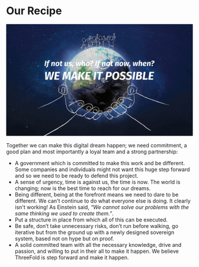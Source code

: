 
# Our Recipe

![](img/recipe.png)  

Together we can make this digital dream happen; we need commitment, a good plan and most importantly a loyal team and a strong partnership:

* A government which is committed to make this work and be different. Some companies and individuals might not want this huge step forward and so we need to be ready to defend this project.
* A sense of urgency, time is against us, the time is now. The world is changing; now is the best time to reach for our dreams.
* Being different, being at the forefront means we need to dare to be different. We can't continue to do what everyone else is doing. It clearly isn't working! As Einstein said, *“We cannot solve our problems with the same thinking we used to create them.”*. 
* Put a structure in place from which all of this can be executed. 
* Be safe, don’t take unnecessary risks, don’t run before walking, go iterative but  from the ground up with a newly designed sovereign system, based not on hype but on proof.
* A solid committed team with all the necessary knowledge, drive and passion, and willing to put in their all to make it happen. We believe ThreeFold is step forward and make it happen. 


